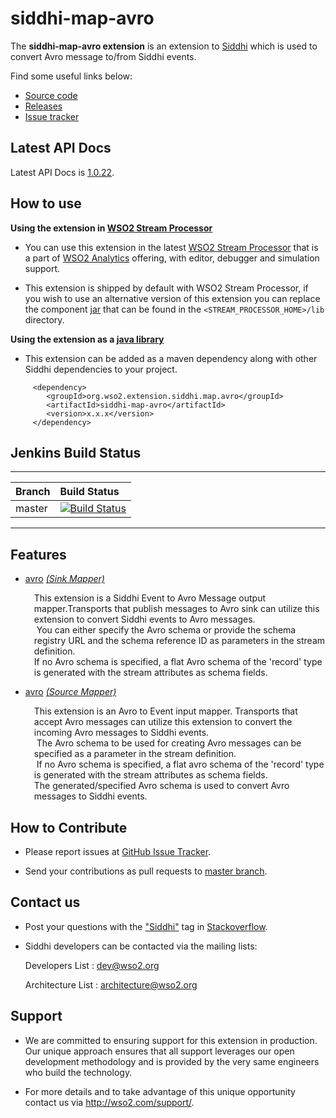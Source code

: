 siddhi-map-avro
======================================

The **siddhi-map-avro extension** is an extension to <a target="_blank" href="https://wso2.github.io/siddhi">Siddhi</a>
which is used to convert Avro message to/from Siddhi events.

Find some useful links below:

* <a target="_blank" href="https://github.com/wso2-extensions/siddhi-map-avro">Source code</a>
* <a target="_blank" href="https://github.com/wso2-extensions/siddhi-map-avro/releases">Releases</a>
* <a target="_blank" href="https://github.com/wso2-extensions/siddhi-map-avro/issues">Issue tracker</a>

## Latest API Docs

Latest API Docs is <a target="_blank" href="https://wso2-extensions.github.io/siddhi-map-avro/api/1.0.22">1.0.22</a>.

## How to use

**Using the extension in <a target="_blank" href="https://github.com/wso2/product-sp">WSO2 Stream Processor</a>**

* You can use this extension in the latest <a target="_blank" href="https://github.com/wso2/product-sp/releases">WSO2 Stream Processor</a> that is a part of <a target="_blank" href="http://wso2.com/analytics?utm_source=gitanalytics&utm_campaign=gitanalytics_Jul17">WSO2 Analytics</a> offering, with editor, debugger and simulation support.

* This extension is shipped by default with WSO2 Stream Processor, if you wish to use an alternative version of this
extension you can replace the component <a target="_blank" href="https://github
.com/wso2-extensions/siddhi-map-avro/releases">jar</a> that can be found in the `<STREAM_PROCESSOR_HOME>/lib` directory.

**Using the extension as a <a target="_blank" href="https://wso2.github.io/siddhi/documentation/running-as-a-java-library">java library</a>**

* This extension can be added as a maven dependency along with other Siddhi dependencies to your project.

```
     <dependency>
        <groupId>org.wso2.extension.siddhi.map.avro</groupId>
        <artifactId>siddhi-map-avro</artifactId>
        <version>x.x.x</version>
     </dependency>
```

## Jenkins Build Status

---

|  Branch | Build Status |
| :------ |:------------ |
| master  | [![Build Status](https://wso2.org/jenkins/job/siddhi/job/siddhi-map-avro/badge/icon)](https://wso2.org/jenkins/job/siddhi/job/siddhi-map-avro/) |

---

## Features

* <a target="_blank" href="https://wso2-extensions.github.io/siddhi-map-avro/api/1.0.22/#avro-sink-mapper">avro</a> *<a target="_blank" href="https://wso2.github.io/siddhi/documentation/siddhi-4.0/#sink-mapper">(Sink Mapper)</a>*<br><div style="padding-left: 1em;"><p>This extension is a Siddhi Event to Avro Message output mapper.Transports that publish  messages to Avro sink can utilize this extension to convert Siddhi events to Avro messages.<br>&nbsp;You can either specify the Avro schema or provide the schema registry URL and the schema reference ID as parameters in the stream definition.<br>If no Avro schema is specified, a flat Avro schema of the 'record' type is generated with the stream attributes as schema fields.</p></div>
* <a target="_blank" href="https://wso2-extensions.github.io/siddhi-map-avro/api/1.0.22/#avro-source-mapper">avro</a> *<a target="_blank" href="https://wso2.github.io/siddhi/documentation/siddhi-4.0/#source-mapper">(Source Mapper)</a>*<br><div style="padding-left: 1em;"><p>This extension is an Avro to Event input mapper. Transports that accept Avro messages can utilize this extension to convert the incoming Avro messages to Siddhi events.<br>&nbsp;The Avro schema to be used for creating Avro messages can be specified as a parameter in the stream definition.<br>&nbsp;If no Avro schema is specified, a flat avro schema of the 'record' type is generated with the stream attributes as schema fields.<br>The generated/specified Avro schema is used to convert Avro messages to Siddhi events.</p></div>

## How to Contribute

  * Please report issues at <a target="_blank" href="https://github.com/wso2-extensions/siddhi-map-avro/issues">GitHub
  Issue
   Tracker</a>.

  * Send your contributions as pull requests to <a target="_blank" href="https://github
  .com/wso2-extensions/siddhi-map-avro/tree/master">master branch</a>.

## Contact us

 * Post your questions with the <a target="_blank" href="http://stackoverflow.com/search?q=siddhi">"Siddhi"</a> tag in <a target="_blank" href="http://stackoverflow.com/search?q=siddhi">Stackoverflow</a>.

 * Siddhi developers can be contacted via the mailing lists:

    Developers List   : [dev@wso2.org](mailto:dev@wso2.org)

    Architecture List : [architecture@wso2.org](mailto:architecture@wso2.org)

## Support

* We are committed to ensuring support for this extension in production. Our unique approach ensures that all support leverages our open development methodology and is provided by the very same engineers who build the technology.

* For more details and to take advantage of this unique opportunity contact us via <a target="_blank" href="http://wso2.com/support?utm_source=gitanalytics&utm_campaign=gitanalytics_Jul17">http://wso2.com/support/</a>.
